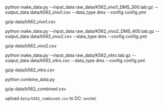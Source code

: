 

python make_data.py --input_data raw_data/K562_vivo1_DMS_300.tab.gz --output_data data/k562_vivo1.csv  --data_type dms  --config config.yml

gzip data/k562_vivo1.csv


python make_data.py --input_data raw_data/K562_vivo2_DMS_400.tab.gz --output_data data/k562_vivo2.csv  --data_type dms  --config config.yml

gzip data/k562_vivo2.csv


python make_data.py --input_data raw_data/K562_vitro.tab.gz --output_data data/k562_vitro.csv  --data_type dms  --config config.yml

gzip data/k562_vitro.csv


python combine_data.py

gzip data/k562_combined.csv


upload `data/k562_combined.csv` to DC: `oovVmC`

